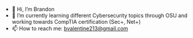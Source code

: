 - 👋 Hi, I’m Brandon
- 🌱 I’m currently learning different Cybersecurity topics through OSU and working towards CompTIA certification (Sec+, Net+)
- 📫 How to reach me: bvalentine213@gmail.com

